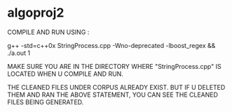 # algoproj2

COMPILE AND RUN USING :

g++ -std=c++0x StringProcess.cpp -Wno-deprecated -lboost_regex && ./a.out 1

MAKE SURE YOU ARE IN THE DIRECTORY WHERE "StringProcess.cpp" IS LOCATED WHEN U COMPILE
AND RUN.

THE CLEANED FILES UNDER CORPUS ALREADY EXIST. BUT IF U DELETED THEM AND RAN
THE ABOVE STATEMENT, YOU CAN SEE THE CLEANED FILES BEING GENERATED.